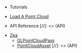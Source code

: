 - Tutorials

* [Load A Point Cloud](tutorials/load-a-point-cloud.md)

- API Reference
[//]: <> (API)
* [Zea](api/Zea/README)
  * [GLPointCloudPass](api/Zea/GLPointCloudPass)
  * [PointCloudAsset](api/Zea/PointCloudAsset)
[//]: <> (API)
